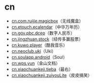# cn

- [cn.com.ruijie.magicbox](./cn.com.ruijie.magicbox/readme.md)（无线魔盒）
- [cn.etouch.ecalendar](./cn.etouch.ecalendar/readme.md)（中华万年历）
- [cn.gov.pbc.dcep](./cn.gov.pbc.dcep/readme.md)（数字人民币）
- [cn.jingzhuan.stock](./cn.jingzhuan.stock/readme.md)（经传多赢股票）
- [cn.kuwo.player](./cn.kuwo.player/readme.md)（酷我音乐）
- [cn.neoclub.uki](./cn.neoclub.uki/readme.md)（Uki）
- [cn.soulapp.android](./cn.soulapp.android/readme.md)（Soul）
- [cn.wps.yun](./cn.wps.yun/readme.md)（金山文档）
- [cn.xiaochuankeji.tieba](./cn.xiaochuankeji.tieba/readme.md)（最右）
- [cn.xiaochuankeji.zuiyouLite](./cn.xiaochuankeji.zuiyouLite/readme.md)（皮皮搞笑）
